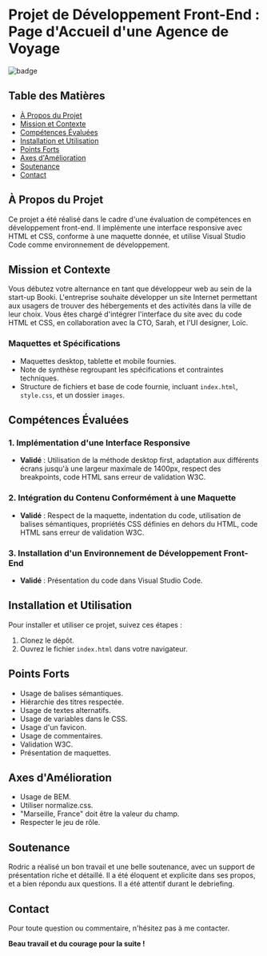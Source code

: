 # Projet de Développement Front-End : Page d'Accueil d'une Agence de Voyage

![badge](lien_vers_badge)

## Table des Matières
- [À Propos du Projet](#à-propos-du-projet)
- [Mission et Contexte](#mission-et-contexte)
- [Compétences Évaluées](#compétences-évaluées)
- [Installation et Utilisation](#installation-et-utilisation)
- [Points Forts](#points-forts)
- [Axes d'Amélioration](#axes-damélioration)
- [Soutenance](#soutenance)
- [Contact](#contact)

## À Propos du Projet
Ce projet a été réalisé dans le cadre d'une évaluation de compétences en développement front-end. Il implémente une interface responsive avec HTML et CSS, conforme à une maquette donnée, et utilise Visual Studio Code comme environnement de développement.

## Mission et Contexte
Vous débutez votre alternance en tant que développeur web au sein de la start-up Booki. L'entreprise souhaite développer un site Internet permettant aux usagers de trouver des hébergements et des activités dans la ville de leur choix. Vous êtes chargé d'intégrer l'interface du site avec du code HTML et CSS, en collaboration avec la CTO, Sarah, et l'UI designer, Loïc.

### Maquettes et Spécifications
- Maquettes desktop, tablette et mobile fournies.
- Note de synthèse regroupant les spécifications et contraintes techniques.
- Structure de fichiers et base de code fournie, incluant `index.html`, `style.css`, et un dossier `images`.

## Compétences Évaluées
### 1. Implémentation d'une Interface Responsive
- **Validé** : Utilisation de la méthode desktop first, adaptation aux différents écrans jusqu'à une largeur maximale de 1400px, respect des breakpoints, code HTML sans erreur de validation W3C.

### 2. Intégration du Contenu Conformément à une Maquette
- **Validé** : Respect de la maquette, indentation du code, utilisation de balises sémantiques, propriétés CSS définies en dehors du HTML, code HTML sans erreur de validation W3C.

### 3. Installation d'un Environnement de Développement Front-End
- **Validé** : Présentation du code dans Visual Studio Code.

## Installation et Utilisation
Pour installer et utiliser ce projet, suivez ces étapes :
1. Clonez le dépôt.
2. Ouvrez le fichier `index.html` dans votre navigateur.

## Points Forts
- Usage de balises sémantiques.
- Hiérarchie des titres respectée.
- Usage de textes alternatifs.
- Usage de variables dans le CSS.
- Usage d'un favicon.
- Usage de commentaires.
- Validation W3C.
- Présentation de maquettes.

## Axes d'Amélioration
- Usage de BEM.
- Utiliser normalize.css.
- "Marseille, France" doit être la valeur du champ.
- Respecter le jeu de rôle.

## Soutenance
Rodric a réalisé un bon travail et une belle soutenance, avec un support de présentation riche et détaillé. Il a été éloquent et explicite dans ses propos, et a bien répondu aux questions. Il a été attentif durant le debriefing.

## Contact
Pour toute question ou commentaire, n'hésitez pas à me contacter.

**Beau travail et du courage pour la suite !**
